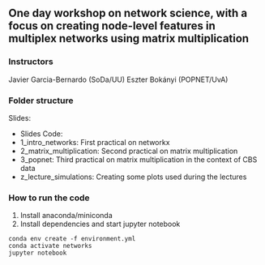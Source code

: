 ## One day workshop on network science, with a focus on creating node-level features in multiplex networks using matrix multiplication

### Instructors
Javier Garcia-Bernardo (SoDa/UU)
Eszter Bokányi (POPNET/UvA)

### Folder structure
Slides: 
- Slides 
Code:
- 1_intro_networks: First practical on networkx
- 2_matrix_multiplication: Second practical on matrix multiplication
- 3_popnet: Third practical on matrix multiplication in the context of CBS data
- z_lecture_simulations: Creating some plots used during the lectures


### How to run the code
1. Install anaconda/miniconda
2. Install dependencies and start jupyter notebook
```
conda env create -f environment.yml
conda activate networks
jupyter notebook
```
